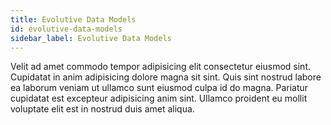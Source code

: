 ```yaml
---
title: Evolutive Data Models
id: evolutive-data-models
sidebar_label: Evolutive Data Models
---
```


Velit ad amet commodo tempor adipisicing elit consectetur eiusmod sint. Cupidatat in anim adipisicing dolore magna sit sint. Quis sint nostrud labore ea laborum veniam ut ullamco sunt eiusmod culpa id do magna. Pariatur cupidatat est excepteur adipisicing anim sint. Ullamco proident eu mollit voluptate elit est in nostrud duis amet aliqua.

